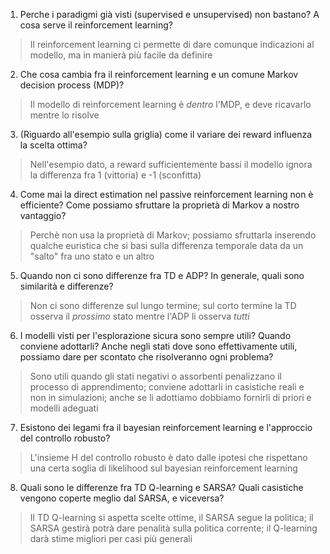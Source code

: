 1) Perche i paradigmi già visti (supervised e unsupervised) non bastano? A cosa serve il reinforcement learning?
> Il reinforcement learning ci permette di dare comunque indicazioni al modello, ma in manierà più facile da definire

2) Che cosa cambia fra il reinforcement learning e un comune Markov decision process (MDP)?
> Il modello di reinforcement learning è *dentro* l'MDP, e deve ricavarlo mentre lo risolve

3) (Riguardo all'esempio sulla griglia) come il variare dei reward influenza la scelta ottima?
> Nell'esempio dato, a reward sufficientemente bassi il modello ignora la differenza fra 1 (vittoria) e -1 (sconfitta)

4) Come mai la direct estimation nel passive reinforcement learning non è efficiente? Come possiamo sfruttare la proprietà di Markov a nostro vantaggio?
> Perchè non usa la proprietà di Markov; possiamo sfruttarla inserendo qualche euristica che si basi sulla differenza temporale data da un "salto" fra uno stato e un altro

5) Quando non ci sono differenze fra TD e ADP? In generale, quali sono similarità e differenze?
> Non ci sono differenze sul lungo termine; sul corto termine la TD osserva il *prossimo* stato mentre l'ADP li osserva *tutti*

6) I modelli visti per l'esplorazione sicura sono sempre utili? Quando conviene adottarli? Anche negli stati dove sono effettivamente utili, possiamo dare per scontato che risolveranno ogni problema?
> Sono utili quando gli stati negativi o assorbenti penalizzano il processo di apprendimento; conviene adottarli in casistiche reali e non in simulazioni; anche se li adottiamo dobbiamo fornirli di priori e modelli adeguati

7) Esistono dei legami fra il bayesian reinforcement learning e l'approccio del controllo robusto?
> L'insieme H del controllo robusto è dato dalle ipotesi che rispettano una certa soglia di likelihood sul bayesian reinforcement learning

8) Quali sono le differenze fra TD Q-learning e SARSA? Quali casistiche vengono coperte meglio dal SARSA, e viceversa?
> Il TD Q-learning si aspetta scelte ottime, il SARSA segue la politica; il SARSA gestirà potrà dare penalità sulla politica corrente; il Q-learning darà stime migliori per casi più generali
